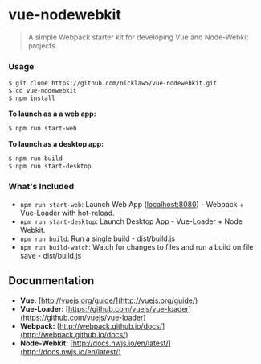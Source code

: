# vue-nodewebkit

> A simple Webpack starter kit for developing Vue and Node-Webkit projects.

### Usage

``` bash
$ git clone https://github.com/nicklaw5/vue-nodewebkit.git
$ cd vue-nodewebkit
$ npm install
```

**To launch as a a web app:**
``` bash
$ npm run start-web
```

**To launch as a desktop app:**
``` bash
$ npm run build
$ npm run start-desktop
```

### What's Included

- `npm run start-web`: Launch Web App ([localhost:8080](http://localhost:8080/)) - Webpack + Vue-Loader with hot-reload.
- `npm run start-desktop`: Launch Desktop App - Vue-Loader + Node Webkit.
- `npm run build`: Run a single build - dist/build.js
- `npm run build-watch`: Watch for changes to files and run a build on file save - dist/build.js

## Docunmentation

- **Vue:**  [http://vuejs.org/guide/](http://vuejs.org/guide/)
- **Vue-Loader:**  [https://github.com/vuejs/vue-loader](https://github.com/vuejs/vue-loader)
- **Webpack:**  [http://webpack.github.io/docs/](http://webpack.github.io/docs/)
- **Node-Webkit:**  [http://docs.nwjs.io/en/latest/](http://docs.nwjs.io/en/latest/)